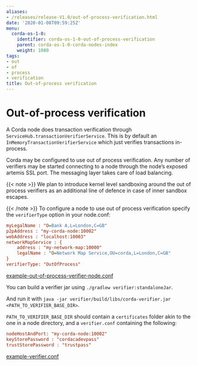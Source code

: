 ```yaml
---
aliases:
- /releases/release-V1.0/out-of-process-verification.html
date: '2020-01-08T09:59:25Z'
menu:
  corda-os-1-0:
    identifier: corda-os-1-0-out-of-process-verification
    parent: corda-os-1-0-corda-nodes-index
    weight: 1080
tags:
- out
- of
- process
- verification
title: Out-of-process verification
---
```



# Out-of-process verification

A Corda node does transaction verification through `ServiceHub.transactionVerifierService`. This is by default an
`InMemoryTransactionVerifierService` which just verifies transactions in-process.

Corda may be configured to use out of process verification. Any number of verifiers may be started connecting to a node
through the node’s exposed artemis SSL port. The messaging layer takes care of load balancing.

{{< note >}}
We plan to introduce kernel level sandboxing around the out of process verifiers as an additional line of
defence in case of inner sandbox escapes.

{{< /note >}}
To configure a node to use out of process verification specify the `verifierType` option in your node.conf:

```cfg
myLegalName : "O=Bank A,L=London,C=GB"
p2pAddress : "my-corda-node:10002"
webAddress : "localhost:10003"
networkMapService : {
    address : "my-network-map:10000"
    legalName : "O=Network Map Service,OU=corda,L=London,C=GB"
}
verifierType: "OutOfProcess"

```

[example-out-of-process-verifier-node.conf](https://github.com/corda/corda/blob/release/os/1.0/docs/source/example-code/src/main/resources/example-out-of-process-verifier-node.conf)

You can build a verifier jar using `./gradlew verifier:standaloneJar`.

And run it with `java -jar verifier/build/libs/corda-verifier.jar <PATH_TO_VERIFIER_BASE_DIR>`.

`PATH_TO_VERIFIER_BASE_DIR` should contain a `certificates` folder akin to the one in a node directory, and a
`verifier.conf` containing the following:

```cfg
nodeHostAndPort: "my-corda-node:10002"
keyStorePassword : "cordacadevpass"
trustStorePassword : "trustpass"
```

[example-verifier.conf](https://github.com/corda/corda/blob/release/os/1.0/docs/source/example-code/src/main/resources/example-verifier.conf)

